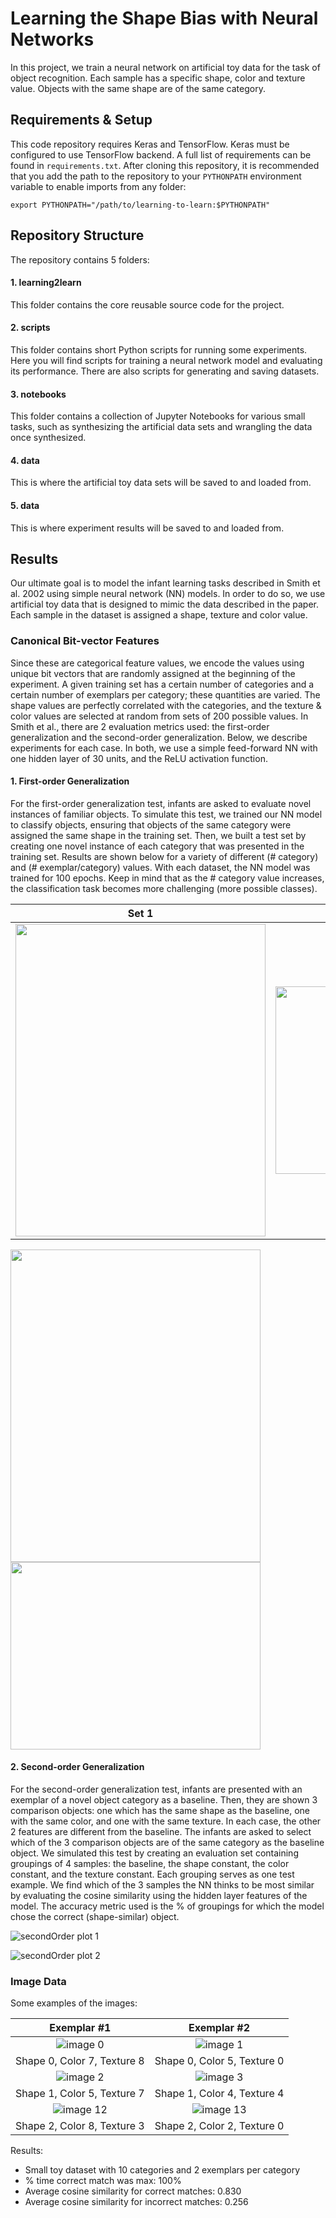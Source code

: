 # Learning the Shape Bias with Neural Networks

In this project, we train a neural network on artificial toy data for the task
of object recognition. Each sample has a specific shape, color and texture
value. Objects with the same shape are of the same category.

## Requirements & Setup
This code repository requires Keras and TensorFlow. Keras must be
configured to use TensorFlow backend. A full list of requirements can be found
in `requirements.txt`. After cloning this repository, it is recommended that
you add the path to the repository to your `PYTHONPATH` environment variable
to enable imports from any folder:

    export PYTHONPATH="/path/to/learning-to-learn:$PYTHONPATH"


## Repository Structure
The repository contains 5 folders:

#### 1. learning2learn
This folder contains the core reusable source code for the project.

#### 2. scripts
This folder contains short Python scripts for running some experiments. Here
you will find scripts for training a neural network model and evaluating its
performance. There are also scripts for generating and saving datasets.

#### 3. notebooks
This folder contains a collection of Jupyter Notebooks for various small tasks,
such as synthesizing the artificial data sets and wrangling the data once
synthesized.

#### 4. data
This is where the artificial toy data sets will be saved to and loaded from.

#### 5. data
This is where experiment results will be saved to and loaded from.

## Results
Our ultimate goal is to model the infant learning tasks described in Smith
et al. 2002 using simple neural network (NN) models. In order to do so, we use
artificial toy data that is designed to mimic the data described in the paper.
Each sample in the dataset is assigned a shape, texture and color value.

### Canonical Bit-vector Features
Since these are categorical feature values, we encode the values using unique bit
vectors that are randomly assigned at the beginning of the experiment. A given
training set has a certain number of categories and a certain number of exemplars
per category; these quantities are varied. The shape values are perfectly
correlated with the categories, and the texture & color values are selected at
random from sets of 200 possible values. In Smith et al., there are 2 evaluation
metrics used: the first-order generalization and the second-order
generalization. Below, we describe experiments for each case. In both, we use a
simple feed-forward NN with one hidden layer of 30 units, and the
ReLU activation function.

#### 1. First-order Generalization
For the first-order generalization test, infants are asked to evaluate novel
instances of familiar objects. To simulate this test, we trained our NN model
to classify objects, ensuring that objects of the same category were assigned
the same shape in the training set. Then, we built a test set by creating one
novel instance of each category that was presented in the training set. Results
are shown below for a variety of different (# category) and (# exemplar/category)
values. With each dataset, the NN model was trained for 100 epochs. Keep in mind
that as the # category value increases, the classification task becomes more
challenging (more possible classes).

Set 1             |  Set 2
:----------------:|:----------------:
<img src="https://github.com/rfeinman/toy-neuralnet/blob/master/results/mlp_plot_firstOrder1.png" width="400" height="500">  |  <img src="https://github.com/rfeinman/toy-neuralnet/blob/master/results/mlp_plot_firstOrder2.png" width="400" height="300">

<img src="https://github.com/rfeinman/toy-neuralnet/blob/master/results/mlp_plot_firstOrder1.png" width="400" height="500">
<img src="https://github.com/rfeinman/toy-neuralnet/blob/master/results/mlp_plot_firstOrder2.png" width="400" height="300">

#### 2. Second-order Generalization
For the second-order generalization test, infants are presented with an exemplar
of a novel object category as a baseline. Then, they are shown 3 comparison objects:
one which has the same shape as the baseline, one with the same color, and one
with the same texture. In each case, the other 2 features are different from
the baseline. The infants are asked to select which of the 3 comparison objects
are of the same category as the baseline object. We simulated this test by
creating an evaluation set containing groupings of 4 samples: the baseline,
the shape constant, the color constant, and the texture constant. Each grouping
serves as one test example. We find which of the 3 samples the NN thinks to be
most similar by evaluating the cosine similarity using the hidden layer features
of the model. The accuracy metric used is the % of groupings for which the
model chose the correct (shape-similar) object.

![secondOrder plot 1](https://github.com/rfeinman/toy-neuralnet/blob/master/results/mlp_plot_secondOrder1.png)

![secondOrder plot 2](https://github.com/rfeinman/toy-neuralnet/blob/master/results/mlp_plot_secondOrder2.png)


### Image Data

Some examples of the images:

Exemplar #1                |  Exemplar #2
:-------------------------:|:-------------------------:
![image 0](https://github.com/rfeinman/toy-neuralnet/blob/master/data/images_generated/img0000.png) | ![image 1](https://github.com/rfeinman/toy-neuralnet/blob/master/data/images_generated/img0001.png)
Shape 0, Color 7, Texture 8 | Shape 0, Color 5, Texture 0
![image 2](https://github.com/rfeinman/toy-neuralnet/blob/master/data/images_generated/img0002.png) | ![image 3](https://github.com/rfeinman/toy-neuralnet/blob/master/data/images_generated/img0003.png)
Shape 1, Color 5, Texture 7 | Shape 1, Color 4, Texture 4
![image 12](https://github.com/rfeinman/toy-neuralnet/blob/master/data/images_generated/img0004.png) | ![image 13](https://github.com/rfeinman/toy-neuralnet/blob/master/data/images_generated/img0005.png)
Shape 2, Color 8, Texture 3 | Shape 2, Color 2, Texture 0

Results:
* Small toy dataset with 10 categories and 2 exemplars per category
* % time correct match was max: 100%
* Average cosine similarity for correct matches: 0.830
* Average cosine similarity for incorrect matches: 0.256